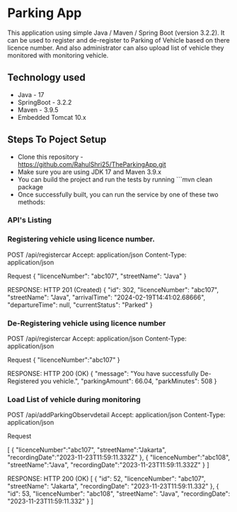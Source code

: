 # Parking App

This application using simple Java / Maven / Spring Boot (version 3.2.2). It can be used to register and de-register to Parking of Vehicle based on there licence number. 
And also administrator can also upload list of vehicle they monitored with monitoring vehicle.

## Technology used
- Java - 17
- SpringBoot - 3.2.2
- Maven - 3.9.5
- Embedded Tomcat 10.x 

## Steps To Poject Setup

* Clone this repository - https://github.com/RahulShri25/TheParkingApp.git
* Make sure you are using JDK 17 and Maven 3.9.x
* You can build the project and run the tests by running ```mvn clean package
* Once successfully built, you can run the service by one of these two methods:

### API's Listing
### Registering vehicle using licence number.

POST /api/registercar
Accept: application/json
Content-Type: application/json

Request
{
    "licenceNumber": "abc107",
    "streetName": "Java"
}

RESPONSE: HTTP 201 (Created)
{
    "id": 302,
    "licenceNumber": "abc107",
    "streetName": "Java",
    "arrivalTime": "2024-02-19T14:41:02.68666",
    "departureTime": null,
    "currentStatus": "Parked"
}


### De-Registering vehicle using licence number

POST /api/registercar
Accept: application/json
Content-Type: application/json

Request
{
	"licenceNumber":"abc107"
}

RESPONSE: HTTP 200 (OK)
{
    "message": "You have successfully De-Registered you vehicle.",
    "parkingAmount": 66.04,
    "parkMinutes": 508
}


### Load List of vehicle during monitoring

POST /api/addParkingObservdetail
Accept: application/json
Content-Type: application/json

Request

[
        {
            "licenceNumber":"abc107",
            "streetName":"Jakarta",
            "recordingDate":"2023-11-23T11:59:11.332Z"
        },
        {
            "licenceNumber":"abc108",
            "streetName":"Java",
            "recordingDate":"2023-11-23T11:59:11.332Z"
        }
 ]

RESPONSE: HTTP 200 (OK)
[
    {
        "id": 52,
        "licenceNumber": "abc107",
        "streetName": "Jakarta",
        "recordingDate": "2023-11-23T11:59:11.332"
    },
    {
        "id": 53,
        "licenceNumber": "abc108",
        "streetName": "Java",
        "recordingDate": "2023-11-23T11:59:11.332"
    }
]


